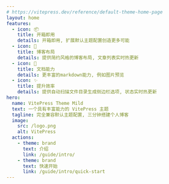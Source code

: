 ```yaml
---
# https://vitepress.dev/reference/default-theme-home-page
layout: home
features:
  - icon: 📦
    title: 开箱即用
    details: 开箱即用, 扩展默认主题配置创造更多可能
  - icon: 🌈
    title: 博客布局
    details: 提供简约风格的博客布局, 文章列表实时热更新
  - icon: 📖
    title: 文档能力
    details: 更丰富的markdown能力, 例如图片预览
  - icon: ✨
    title: 提升效率
    details: 提供自动扫描文件目录生成侧边栏选项, 状态实时热更新
hero:
  name: VitePress Theme Mild
  text: 一个具有丰富能力的 VitePress 主题
  tagline: 完全兼容默认主题配置, 三分钟搭建个人博客
  image:
    src: /logo.png
    alt: VitePress
  actions:
    - theme: brand
      text: 介绍
      link: /guide/intro/
    - theme: brand
      text: 快速开始
      link: /guide/intro/quick-start
---
```


<style>
:root {
  --vp-home-hero-name-color: transparent;
  --vp-home-hero-name-background: -webkit-linear-gradient(120deg, #bd34fe 30%, #41d1ff);
  --vp-home-hero-image-filter: blur(44px);
}

@media (min-width: 640px) {
  :root {
    --vp-home-hero-image-filter: blur(56px);
  }
}

@media (min-width: 960px) {
  :root {
    --vp-home-hero-image-filter: blur(68px);
  }
}
</style>
